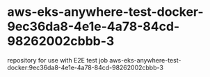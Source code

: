# aws-eks-anywhere-test-docker-9ec36da8-4e1e-4a78-84cd-98262002cbbb-3
repository for use with E2E test job aws-eks-anywhere-test-docker:9ec36da8-4e1e-4a78-84cd-98262002cbbb-3
